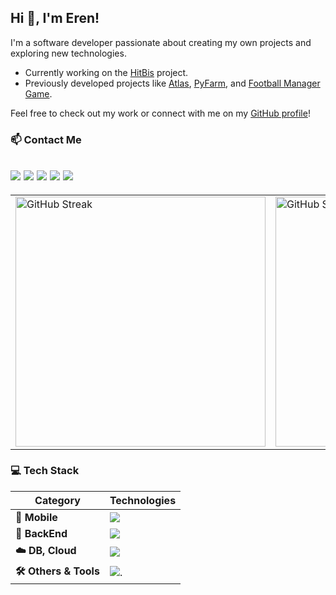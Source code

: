 ## Hi 👋, I'm Eren!

I'm a software developer passionate about creating my own projects and exploring new technologies.
- Currently working on the [HitBis](https://github.com/ErenElagz/HitBis) project.
- Previously developed projects like [Atlas](https://github.com/ErenElagz/Atlas), [PyFarm](https://github.com/ErenElagz/PyFarm), and [Football Manager Game](https://github.com/ErenElagz/Football-Manager-Game).

Feel free to check out my work or connect with me on my [GitHub profile](https://github.com/ErenElagz)!

### 📫 Contact Me
[![](https://skillicons.dev/icons?i=gmail)](mailto:erenelagz@gmail.com)
[![](https://skills-icons.vercel.app/api/icons?i=x)](https://twitter.com/erenelagz)
[![](https://skillicons.dev/icons?i=linkedin)](https://www.linkedin.com/in/erenelagz)
[![](https://skillicons.dev/icons?i=instagram)](https://www.instagram.com/erenelagz)
[![](https://skillicons.dev/icons?i=discord)](https://discordapp.com/users/erenelagz)
---

<table>
  <tr>
    <td>
      <img src="https://streak-stats.demolab.com?user=erenelagz&theme=github-dark&hide_border=true" alt="GitHub Streak" width="400" />
    </td>
    <td>
      <img src="https://github-readme-stats.vercel.app/api?username=erenelagz&show_icons=true&theme=dark&title_color=ffffff&text_color=ffffff&bg_color=0d1117&hide_border=true&locale=en" alt="GitHub Stats" width="400" />
    </td>
  </tr>
</table>



### 💻 Tech Stack
| **Category**          | **Technologies**                                                                                    |
|-----------------------|-----------------------------------------------------------------------------------------------------|
| **📱 Mobile**         | [![](https://skillicons.dev/icons?i=react,androidstudio)](https://github.com/erenelagz)             |
| **🧱 BackEnd**        | [![](https://skillicons.dev/icons?i=nodejs,express,nginx)](https://skillicons.dev)                  |
| **☁️ DB, Cloud**      | [![](https://skillicons.dev/icons?i=aws,gcp,mongodb,sqlite)](https://skillicons.dev)                |
| **🛠️ Others & Tools** | ![.](https://skillicons.dev/icons?i=figma,blender,firebase,wordpress,py,electron,tensorflow,arduino)|

